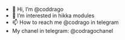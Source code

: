 - 👋 Hi, I’m @coddrago
- 👀 I’m interested in hikka modules
- 📫 How to reach me @codrago in telegram
- My chanel in telegram: @codragochanel

<!---
coddrago/coddrago is a ✨ special ✨ repository because its `README.md` (this file) appears on your GitHub profile.
You can click the Preview link to take a look at your changes.
--->
